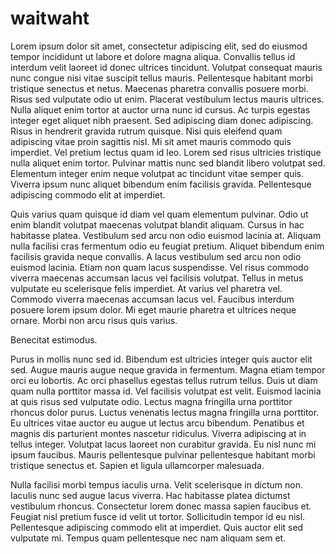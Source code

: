 # waitwaht
Lorem ipsum dolor sit amet, consectetur adipiscing elit, sed do eiusmod tempor incididunt ut labore et dolore magna aliqua. Convallis tellus id interdum velit laoreet id donec ultrices tincidunt. Volutpat consequat mauris nunc congue nisi vitae suscipit tellus mauris. Pellentesque habitant morbi tristique senectus et netus. Maecenas pharetra convallis posuere morbi. Risus sed vulputate odio ut enim. Placerat vestibulum lectus mauris ultrices. Nulla aliquet enim tortor at auctor urna nunc id cursus. Ac turpis egestas integer eget aliquet nibh praesent. Sed adipiscing diam donec adipiscing. Risus in hendrerit gravida rutrum quisque. Nisi quis eleifend quam adipiscing vitae proin sagittis nisl. Mi sit amet mauris commodo quis imperdiet. Vel pretium lectus quam id leo. Lorem sed risus ultricies tristique nulla aliquet enim tortor. Pulvinar mattis nunc sed blandit libero volutpat sed. Elementum integer enim neque volutpat ac tincidunt vitae semper quis. Viverra ipsum nunc aliquet bibendum enim facilisis gravida. Pellentesque adipiscing commodo elit at imperdiet.

Quis varius quam quisque id diam vel quam elementum pulvinar. Odio ut enim blandit volutpat maecenas volutpat blandit aliquam. Cursus in hac habitasse platea. Vestibulum sed arcu non odio euismod lacinia at. Aliquam nulla facilisi cras fermentum odio eu feugiat pretium. Aliquet bibendum enim facilisis gravida neque convallis. A lacus vestibulum sed arcu non odio euismod lacinia. Etiam non quam lacus suspendisse. Vel risus commodo viverra maecenas accumsan lacus vel facilisis volutpat. Tellus in metus vulputate eu scelerisque felis imperdiet. At varius vel pharetra vel. Commodo viverra maecenas accumsan lacus vel. Faucibus interdum posuere lorem ipsum dolor. Mi eget maurie pharetra et ultrices neque ornare. Morbi non arcu risus quis varius.

Benecitat estimodus.

Purus in mollis nunc sed id. Bibendum est ultricies integer quis auctor elit sed. Augue mauris augue neque gravida in fermentum. Magna etiam tempor orci eu lobortis. Ac orci phasellus egestas tellus rutrum tellus. Duis ut diam quam nulla porttitor massa id. Vel facilisis volutpat est velit. Euismod lacinia at quis risus sed vulputate odio. Lectus magna fringilla urna porttitor rhoncus dolor purus. Luctus venenatis lectus magna fringilla urna porttitor. Eu ultrices vitae auctor eu augue ut lectus arcu bibendum. Penatibus et magnis dis parturient montes nascetur ridiculus. Viverra adipiscing at in tellus integer. Volutpat lacus laoreet non curabitur gravida. Eu nisl nunc mi ipsum faucibus. Mauris pellentesque pulvinar pellentesque habitant morbi tristique senectus et. Sapien et ligula ullamcorper malesuada.

Nulla facilisi morbi tempus iaculis urna. Velit scelerisque in dictum non. Iaculis nunc sed augue lacus viverra. Hac habitasse platea dictumst vestibulum rhoncus. Consectetur lorem donec massa sapien faucibus et. Feugiat nisl pretium fusce id velit ut tortor. Sollicitudin tempor id eu nisl. Pellentesque adipiscing commodo elit at imperdiet. Quis auctor elit sed vulputate mi. Tempus quam pellentesque nec nam aliquam sem et.
